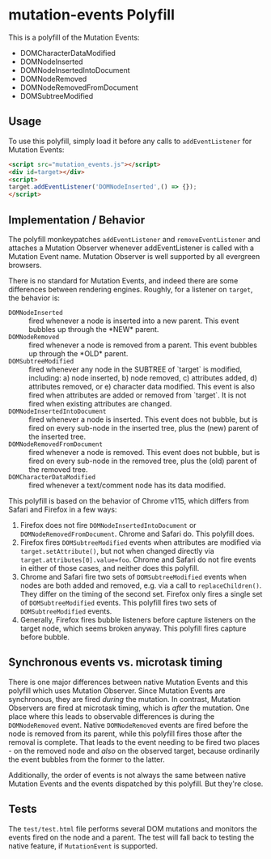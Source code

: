# mutation-events Polyfill

This is a polyfill of the Mutation Events:
  - DOMCharacterDataModified
  - DOMNodeInserted
  - DOMNodeInsertedIntoDocument
  - DOMNodeRemoved
  - DOMNodeRemovedFromDocument
  - DOMSubtreeModified

## Usage
To use this polyfill, simply load it before any calls to `addEventListener`
for Mutation Events:

  ```html
  <script src="mutation_events.js"></script>
  <div id=target></div>
  <script>
  target.addEventListener('DOMNodeInserted',() => {});
  </script>
  ```

## Implementation / Behavior
The polyfill monkeypatches `addEventListener` and `removeEventListener`
and attaches a Mutation Observer whenever addEventListener is called with
a Mutation Event name. Mutation Observer is well supported by all evergreen
browsers.

There is no standard for Mutation Events, and indeed there are some
differences between rendering engines. Roughly, for a listener on `target`,
the behavior is:

<dl>
<dt><code>DOMNodeInserted</code></dt>
<dd>fired whenever a node is inserted into a new parent. This
event bubbles up through the *NEW* parent.</dd>
<dt><code>DOMNodeRemoved</code></dt>
<dd>fired whenever a node is removed from a parent. This event
bubbles up through the *OLD* parent.</dd>
<dt><code>DOMSubtreeModified</code></dt>
<dd>fired whenever any node in the SUBTREE of `target` is
modified, including: a) node inserted, b) node removed,
c) attributes added, d) attributes removed, or e) character
data modified. This event is also fired when attributes are
added or removed from `target`. It is not fired when
existing attributes are changed.</dd>
<dt><code>DOMNodeInsertedIntoDocument</code></dt>
<dd>fired whenever a node is inserted. This event
does not bubble, but is fired on every sub-node
in the inserted tree, plus the (new) parent of
the inserted tree.</dd>
<dt><code>DOMNodeRemovedFromDocument</code></dt>
<dd>fired whenever a node is removed. This event
does not bubble, but is fired on every sub-node
in the removed tree, plus the (old) parent of
the removed tree.</dd>
<dt><code>DOMCharacterDataModified</code></dt>
<dd>fired whenever a text/comment node has its data
modified.</dd>
</dl>

This polyfill is based on the behavior of Chrome v115, which differs from
Safari and Firefox in a few ways:
  1. Firefox does not fire `DOMNodeInsertedIntoDocument` or
     `DOMNodeRemovedFromDocument`. Chrome and Safari do. This polyfill does.
  2. Firefox fires `DOMSubtreeModified` events when attributes are modified
     via `target.setAttribute()`, but not when changed directly via
     `target.attributes[0].value=foo`. Chrome and Safari do not fire events
     in either of those cases, and neither does this polyfill.
  3. Chrome and Safari fire two sets of `DOMSubtreeModified` events when
     nodes are both added and removed, e.g. via a call to `replaceChildren()`.
     They differ on the timing of the second set. Firefox only fires a
     single set of `DOMSubtreeModified` events. This polyfill fires two sets
     of `DOMSubtreeModified` events.
  4. Generally, Firefox fires bubble listeners before capture listeners
     on the target node, which seems broken anyway. This polyfill fires
     capture before bubble.


## Synchronous events vs. microtask timing

There is one major differences between native Mutation Events and this polyfill
which uses Mutation Observer. Since Mutation Events are synchronous, they are
fired *during* the mutation. In contrast, Mutation Observers are fired at
microtask timing, which is *after* the mutation. One place where this leads to
observable differences is during the `DOMNodeRemoved` event. Native
`DOMNodeRemoved` events are fired before the node is removed from
its parent, while this polyfill fires those after the removal is complete.
That leads to the event needing to be fired two places - on the removed
node and *also* on the observed target, because ordinarily the event bubbles
from the former to the latter.

Additionally, the order of events is not always the same between native
Mutation Events and the events dispatched by this polyfill. But they're
close.

## Tests

The `test/test.html` file performs several DOM mutations and monitors the
events fired on the node and a parent. The test will fall back to testing the
native feature, if `MutationEvent` is supported.
